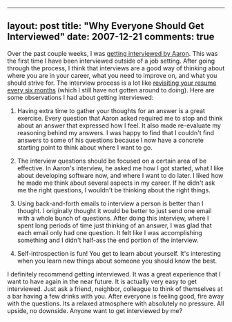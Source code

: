 
---
layout: post
title: "Why Everyone Should Get Interviewed"
date: 2007-12-21
comments: true
---


Over the past couple weeks, I was [getting interviewed by Aaron][1]. This was the first time I have been interviewed outside of a job setting. After going through the process, I think that interviews are a good way of thinking about where you are in your career, what you need to improve on, and what you should strive for. The interview process is a lot like [revisiting your resume every six months][2] (which I still have not gotten around to doing). Here are some observations I had about getting interviewed:

1. Having extra time to gather your thoughts for an answer is a great exercise. Every question that Aaron asked required me to stop and think about an answer that expressed how I feel. It also made re-evaluate my reasoning behind my answers. I was happy to find that I couldn't find answers to some of his questions because I now have a concrete starting point to think about where I want to go. 

2. The interview questions should be focused on a certain area of be effective. In Aaron's interview, he asked me how I got started, what I like about developing software now, and where I want to do later. I liked how he made me think about several aspects in my career. If he didn't ask me the right questions, I wouldn't be thinking about the right things. 

3. Using back-and-forth emails to interview a person is better than I thought. I originally thought it would be better to just send one email with a whole bunch of questions. After doing this interview, where I spent long periods of time just thinking of an answer, I was glad that each email only had one question. It felt like I was accomplishing something and I didn't half-ass the end portion of the interview. 

4. Self-introspection is fun! You get to learn about yourself. It's interesting when you learn new things about someone you should know the best.


I definitely recommend getting interviewed. It was a great experience that I want to have again in the near future. It is actually very easy to get interviewed. Just ask a friend, neighbor, colleague to think of themselves at a bar having a few drinks with you. After everyone is feeling good, fire away with the questions. Its a relaxed atmosphere with absolutely no pressure. All upside, no downside. Anyone want to get interviewed by me?


  [1]: http://kagawaa.blogspot.com/2007/12/interview-with-austen-ito.html
  [2]: http://www.randsinrepose.com/archives/2007/12/06/a_brief_glimpse.html
